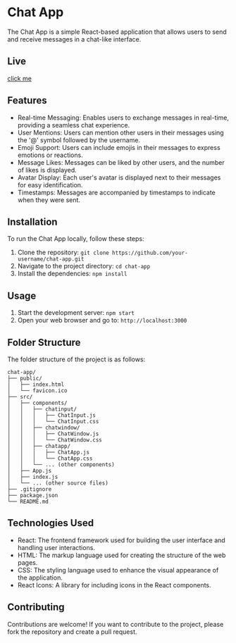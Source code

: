 # Chat App

The Chat App is a simple React-based application that allows users to send and receive messages in a chat-like interface.

## Live 
[click me](https://iridescent-pie-bab996.netlify.app/)

## Features

- Real-time Messaging: Enables users to exchange messages in real-time, providing a seamless chat experience.
- User Mentions: Users can mention other users in their messages using the '@' symbol followed by the username.
- Emoji Support: Users can include emojis in their messages to express emotions or reactions.
- Message Likes: Messages can be liked by other users, and the number of likes is displayed.
- Avatar Display: Each user's avatar is displayed next to their messages for easy identification.
- Timestamps: Messages are accompanied by timestamps to indicate when they were sent.

## Installation

To run the Chat App locally, follow these steps:

1. Clone the repository: `git clone https://github.com/your-username/chat-app.git`
2. Navigate to the project directory: `cd chat-app`
3. Install the dependencies: `npm install`

## Usage

1. Start the development server: `npm start`
2. Open your web browser and go to: `http://localhost:3000`

## Folder Structure

The folder structure of the project is as follows:
```
chat-app/
├── public/
│   ├── index.html
│   └── favicon.ico
├── src/
│   ├── components/
│   │   ├── chatinput/
│   │   │   ├── ChatInput.js
│   │   │   └── ChatInput.css
│   │   ├── chatwindow/
│   │   │   ├── ChatWindow.js
│   │   │   └── ChatWindow.css
│   │   ├── chatapp/
│   │   │   ├── ChatApp.js
│   │   │   └── ChatApp.css
│   │   └── ... (other components)
│   ├── App.js
│   ├── index.js
│   └── ... (other source files)
├── .gitignore
├── package.json
└── README.md
```


## Technologies Used

- React: The frontend framework used for building the user interface and handling user interactions.
- HTML: The markup language used for creating the structure of the web pages.
- CSS: The styling language used to enhance the visual appearance of the application.
- React Icons: A library for including icons in the React components.

## Contributing

Contributions are welcome! If you want to contribute to the project, please fork the repository and create a pull request.




